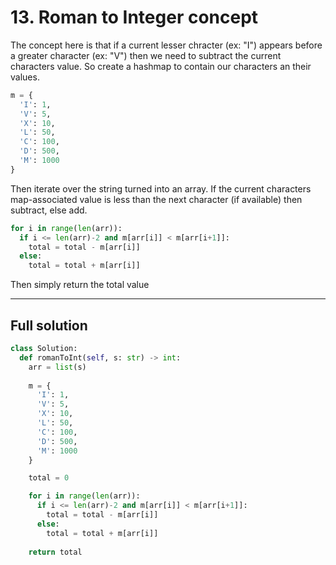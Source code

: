 # 13. Roman to Integer concept

The concept here is that if a current lesser chracter (ex: "I") appears before a greater character (ex: "V") then we need to subtract the current characters value. So create a hashmap to contain our characters an their values.

```python
m = {
  'I': 1,
  'V': 5,
  'X': 10,
  'L': 50,
  'C': 100,
  'D': 500,
  'M': 1000
}
```

Then iterate over the string turned into an array. If the current characters map-associated value is less than the next character (if available) then subtract, else add.

```python
for i in range(len(arr)):
  if i <= len(arr)-2 and m[arr[i]] < m[arr[i+1]]:
    total = total - m[arr[i]]
  else:
    total = total + m[arr[i]]
```

Then simply return the total value

----

## Full solution

```python
class Solution:
  def romanToInt(self, s: str) -> int:
    arr = list(s)
    
    m = {
      'I': 1,
      'V': 5,
      'X': 10,
      'L': 50,
      'C': 100,
      'D': 500,
      'M': 1000
    }

    total = 0

    for i in range(len(arr)):
      if i <= len(arr)-2 and m[arr[i]] < m[arr[i+1]]:
        total = total - m[arr[i]]
      else:
        total = total + m[arr[i]]
    
    return total
```

